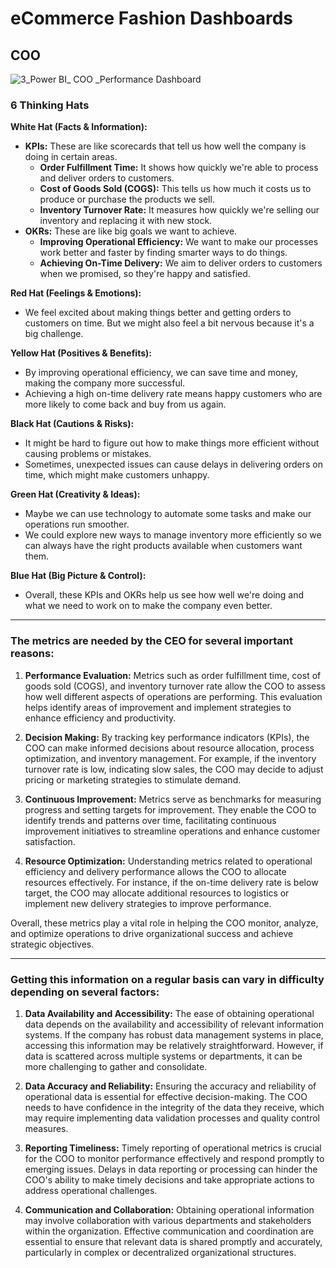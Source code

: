 # eCommerce Fashion Dashboards

## COO
![3_Power BI_ COO _Performance Dashboard](https://github.com/Dillipmeher/E-commerce_Fashion_Project-PowerBI/assets/143451788/89ba035d-a676-4333-a77e-b835743ede68)



### 6 Thinking Hats

**White Hat (Facts & Information):**
- **KPIs:** These are like scorecards that tell us how well the company is doing in certain areas.
  - **Order Fulfillment Time:** It shows how quickly we're able to process and deliver orders to customers.
  - **Cost of Goods Sold (COGS):** This tells us how much it costs us to produce or purchase the products we sell.
  - **Inventory Turnover Rate:** It measures how quickly we're selling our inventory and replacing it with new stock.
- **OKRs:** These are like big goals we want to achieve.
  - **Improving Operational Efficiency:** We want to make our processes work better and faster by finding smarter ways to do things.
  - **Achieving On-Time Delivery:** We aim to deliver orders to customers when we promised, so they're happy and satisfied.

**Red Hat (Feelings & Emotions):**
- We feel excited about making things better and getting orders to customers on time. But we might also feel a bit nervous because it's a big challenge.

**Yellow Hat (Positives & Benefits):**
- By improving operational efficiency, we can save time and money, making the company more successful.
- Achieving a high on-time delivery rate means happy customers who are more likely to come back and buy from us again.

**Black Hat (Cautions & Risks):**
- It might be hard to figure out how to make things more efficient without causing problems or mistakes.
- Sometimes, unexpected issues can cause delays in delivering orders on time, which might make customers unhappy.

**Green Hat (Creativity & Ideas):**
- Maybe we can use technology to automate some tasks and make our operations run smoother.
- We could explore new ways to manage inventory more efficiently so we can always have the right products available when customers want them.

**Blue Hat (Big Picture & Control):**
- Overall, these KPIs and OKRs help us see how well we're doing and what we need to work on to make the company even better.

---
### The metrics are needed by the CEO for several important reasons:

1. **Performance Evaluation:** Metrics such as order fulfillment time, cost of goods sold (COGS), and inventory turnover rate allow the COO to assess how well different aspects of operations are performing. This evaluation helps identify areas of improvement and implement strategies to enhance efficiency and productivity.

2. **Decision Making:** By tracking key performance indicators (KPIs), the COO can make informed decisions about resource allocation, process optimization, and inventory management. For example, if the inventory turnover rate is low, indicating slow sales, the COO may decide to adjust pricing or marketing strategies to stimulate demand.

3. **Continuous Improvement:** Metrics serve as benchmarks for measuring progress and setting targets for improvement. They enable the COO to identify trends and patterns over time, facilitating continuous improvement initiatives to streamline operations and enhance customer satisfaction.

4. **Resource Optimization:** Understanding metrics related to operational efficiency and delivery performance allows the COO to allocate resources effectively. For instance, if the on-time delivery rate is below target, the COO may allocate additional resources to logistics or implement new delivery strategies to improve performance.

Overall, these metrics play a vital role in helping the COO monitor, analyze, and optimize operations to drive organizational success and achieve strategic objectives.

---
### Getting this information on a regular basis can vary in difficulty depending on several factors:


1. **Data Availability and Accessibility:** The ease of obtaining operational data depends on the availability and accessibility of relevant information systems. If the company has robust data management systems in place, accessing this information may be relatively straightforward. However, if data is scattered across multiple systems or departments, it can be more challenging to gather and consolidate.

2. **Data Accuracy and Reliability:** Ensuring the accuracy and reliability of operational data is essential for effective decision-making. The COO needs to have confidence in the integrity of the data they receive, which may require implementing data validation processes and quality control measures.

3. **Reporting Timeliness:** Timely reporting of operational metrics is crucial for the COO to monitor performance effectively and respond promptly to emerging issues. Delays in data reporting or processing can hinder the COO's ability to make timely decisions and take appropriate actions to address operational challenges.

4. **Communication and Collaboration:** Obtaining operational information may involve collaboration with various departments and stakeholders within the organization. Effective communication and coordination are essential to ensure that relevant data is shared promptly and accurately, particularly in complex or decentralized organizational structures.

